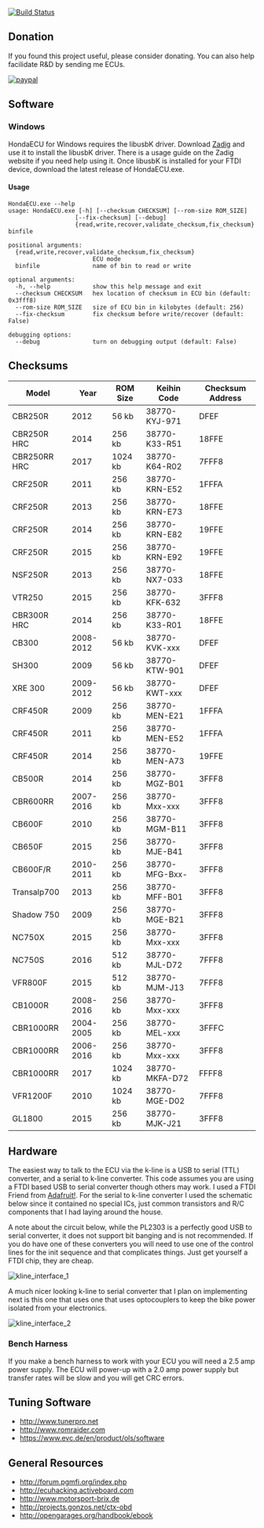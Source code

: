 [![Build Status](https://ci.appveyor.com/api/projects/status/rigvo8jwvgaxcbtp?svg=true)](https://ci.appveyor.com/project/RyanHope/hondaecu)

## Donation

If you found this project useful, please consider donating. You can also help facilidate R&D by sending me ECUs.

[![paypal](https://www.paypalobjects.com/en_US/i/btn/btn_donateCC_LG.gif)](https://www.paypal.com/cgi-bin/webscr?cmd=_s-xclick&hosted_button_id=XL3H864LE567E)

## Software

### Windows

HondaECU for Windows requires the libusbK driver. Download [Zadig](https://zadig.akeo.ie/) and use it to install the libusbK driver. There is a usage guide on the Zadig website if you need help using it. Once libusbK is installed for your FTDI device, download the latest release of HondaECU.exe.

#### Usage

```
HondaECU.exe --help
usage: HondaECU.exe [-h] [--checksum CHECKSUM] [--rom-size ROM_SIZE]
                   [--fix-checksum] [--debug]
                   {read,write,recover,validate_checksum,fix_checksum} binfile

positional arguments:
  {read,write,recover,validate_checksum,fix_checksum}
                        ECU mode
  binfile               name of bin to read or write

optional arguments:
  -h, --help            show this help message and exit
  --checksum CHECKSUM   hex location of checksum in ECU bin (default: 0x3fff8)
  --rom-size ROM_SIZE   size of ECU bin in kilobytes (default: 256)
  --fix-checksum        fix checksum before write/recover (default: False)

debugging options:
  --debug               turn on debugging output (default: False)
```

## Checksums

| Model        | Year      | ROM Size | Keihin Code    | Checksum Address | 
|--------------|-----------|----------|----------------|------------------| 
| CBR250R      | 2012      | 56 kb    | 38770-KYJ-971  | DFEF             | 
| CBR250R HRC  | 2014      | 256 kb   | 38770-K33-R51  | 18FFE            | 
| CBR250RR HRC | 2017      | 1024 kb  | 38770-K64-R02  | 7FFF8            | 
| CRF250R      | 2011      | 256 kb   | 38770-KRN-E52  | 1FFFA            | 
| CRF250R      | 2013      | 256 kb   | 38770-KRN-E73  | 18FFE            | 
| CRF250R      | 2014      | 256 kb   | 38770-KRN-E82  | 19FFE            | 
| CRF250R      | 2015      | 256 kb   | 38770-KRN-E92  | 19FFE            | 
| NSF250R      | 2013      | 256 kb   | 38770-NX7-033  | 18FFE            | 
| VTR250       | 2015      | 256 kb   | 38770-KFK-632  | 3FFF8            | 
| CBR300R HRC  | 2014      | 256 kb   | 38770-K33-R01  | 18FFE            | 
| CB300        | 2008-2012 | 56 kb    | 38770-KVK-xxx  | DFEF             | 
| SH300        | 2009      | 56 kb    | 38770-KTW-901  | DFEF             | 
| XRE 300      | 2009-2012 | 56 kb    | 38770-KWT-xxx  | DFEF             | 
| CRF450R      | 2009      | 256 kb   | 38770-MEN-E21  | 1FFFA            | 
| CRF450R      | 2011      | 256 kb   | 38770-MEN-E52  | 1FFFA            | 
| CRF450R      | 2014      | 256 kb   | 38770-MEN-A73  | 19FFE            | 
| CB500R       | 2014      | 256 kb   | 38770-MGZ-B01  | 3FFF8            | 
| CBR600RR     | 2007-2016 | 256 kb   | 38770-Mxx-xxx  | 3FFF8            | 
| CB600F       | 2010      | 256 kb   | 38770-MGM-B11  | 3FFF8            | 
| CB650F       | 2015      | 256 kb   | 38770-MJE-B41  | 3FFF8            | 
| CB600F/R     | 2010-2011 | 256 kb   | 38770-MFG-Bxx- | 3FFF8            | 
| Transalp700  | 2013      | 256 kb   | 38770-MFF-B01  | 3FFF8            | 
| Shadow 750   | 2009      | 256 kb   | 38770-MGE-B21  | 3FFF8            | 
| NC750X       | 2015      | 256 kb   | 38770-Mxx-xxx  | 3FFF8            | 
| NC750S       | 2016      | 512 kb   | 38770-MJL-D72  | 7FFF8            | 
| VFR800F      | 2015      | 512 kb   | 38770-MJM-J13  | 7FFF8            | 
| CB1000R      | 2008-2016 | 256 kb   | 38770-Mxx-xxx  | 3FFF8            | 
| CBR1000RR    | 2004-2005 | 256 kb   | 38770-MEL-xxx  | 3FFFC            | 
| CBR1000RR    | 2006-2016 | 256 kb   | 38770-Mxx-xxx  | 3FFF8            | 
| CBR1000RR    | 2017      | 1024 kb  | 38770-MKFA-D72 | FFFF8            | 
| VFR1200F     | 2010      | 1024 kb  | 38770-MGE-D02  | 7FFF8            | 
| GL1800       | 2015      | 256 kb   | 38770-MJK-J21  | 3FFF8            | 


## Hardware

The easiest way to talk to the ECU via the k-line is a USB to serial (TTL) converter,
and a serial to k-line converter. This code assumes you are using a FTDI based USB to
serial converter though others may work. I used a FTDI Friend from [Adafruit!](https://www.adafruit.com/product/284).
For the serial to k-line converter I used the schematic below since it contained no
special ICs, just common transistors and R/C components that I had laying around the house.

A note about the circuit below, while the PL2303 is a perfectly good USB to serial converter, it does not support bit banging and is not recommended. If you do have one of these converters you will need to use one of the control lines for the init sequence and that complicates things. Just get yourself a FTDI chip, they are cheap.

![kline_interface_1](http://pinoutguide.com/images/upload/pinout_117944425_image.png)

A much nicer looking k-line to serial converter that I plan on implementing next is
this one that uses one that uses optocouplers to keep the bike power isolated from
your electronics.

![kline_interface_2](http://projects.gonzos.net/wp-content/uploads/2017/04/CTX-kline-interface-1024x514.png)


### Bench Harness

If you make a bench harness to work with your ECU you will need a 2.5 amp power supply. The ECU will power-up with a 2.0 amp power supply but transfer rates will be slow and you will get CRC errors.

## Tuning Software

* http://www.tunerpro.net
* http://www.romraider.com
* https://www.evc.de/en/product/ols/software


## General Resources

* http://forum.pgmfi.org/index.php
* http://ecuhacking.activeboard.com
* http://www.motorsport-brix.de
* http://projects.gonzos.net/ctx-obd
* http://opengarages.org/handbook/ebook

